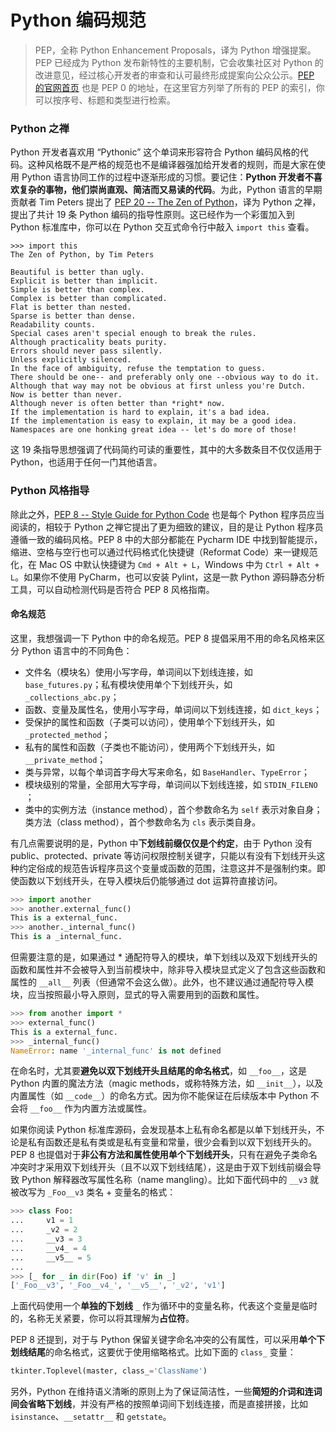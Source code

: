 # Python 编码规范

> PEP，全称 Python Enhancement Proposals，译为 Python 增强提案。PEP 已经成为 Python 发布新特性的主要机制，它会收集社区对 Python 的改进意见，经过核心开发者的审查和认可最终形成提案向公众公示。[PEP 的官网首页](https://www.python.org/dev/peps/) 也是 PEP 0 的地址，在这里官方列举了所有的 PEP 的索引，你可以按序号、标题和类型进行检索。

### Python 之禅

Python 开发者喜欢用 “Pythonic” 这个单词来形容符合 Python 编码风格的代码。这种风格既不是严格的规范也不是编译器强加给开发者的规则，而是大家在使用 Python 语言协同工作的过程中逐渐形成的习惯。要记住：**Python 开发者不喜欢复杂的事物，他们崇尚直观、简洁而又易读的代码**。为此，Python 语言的早期贡献者 Tim Peters 提出了 [PEP 20 -- The Zen of Python](https://www.python.org/dev/peps/pep-0020/)，译为 Python 之禅，提出了共计 19 条 Python 编码的指导性原则。这已经作为一个彩蛋加入到 Python 标准库中，你可以在 Python 交互式命令行中敲入 `import this` 查看。

```
>>> import this
The Zen of Python, by Tim Peters

Beautiful is better than ugly.
Explicit is better than implicit.
Simple is better than complex.
Complex is better than complicated.
Flat is better than nested.
Sparse is better than dense.
Readability counts.
Special cases aren't special enough to break the rules.
Although practicality beats purity.
Errors should never pass silently.
Unless explicitly silenced.
In the face of ambiguity, refuse the temptation to guess.
There should be one-- and preferably only one --obvious way to do it.
Although that way may not be obvious at first unless you're Dutch.
Now is better than never.
Although never is often better than *right* now.
If the implementation is hard to explain, it's a bad idea.
If the implementation is easy to explain, it may be a good idea.
Namespaces are one honking great idea -- let's do more of those!
```

这 19 条指导思想强调了代码简约可读的重要性，其中的大多数条目不仅仅适用于 Python，也适用于任何一门其他语言。

### Python 风格指导

除此之外，[PEP 8 -- Style Guide for Python Code](https://www.python.org/dev/peps/pep-0008/) 也是每个 Python 程序员应当阅读的，相较于 Python 之禅它提出了更为细致的建议，目的是让 Python 程序员遵循一致的编码风格。PEP 8 中的大部分都能在 Pycharm IDE 中找到智能提示，缩进、空格与空行也可以通过代码格式化快捷键（Reformat Code）来一键规范化，在 Mac OS 中默认快捷键为 `Cmd + Alt + L`，Windows 中为 `Ctrl + Alt + L`。如果你不使用 PyCharm，也可以安装 Pylint，这是一款 Python 源码静态分析工具，可以自动检测代码是否符合 PEP 8 风格指南。

#### 命名规范

这里，我想强调一下 Python 中的命名规范。PEP 8 提倡采用不用的命名风格来区分 Python 语言中的不同角色：

* 文件名（模块名）使用小写字母，单词间以下划线连接，如 `base_futures.py`；私有模块使用单个下划线开头，如 `_collections_abc.py`；
* 函数、变量及属性名，使用小写字母，单词间以下划线连接，如 `dict_keys`；
* 受保护的属性和函数（子类可以访问），使用单个下划线开头，如 `_protected_method`；
* 私有的属性和函数（子类也不能访问），使用两个下划线开头，如 `__private_method`；
* 类与异常，以每个单词首字母大写来命名，如 `BaseHandler`、`TypeError`；
* 模块级别的常量，全部用大写字母，单词间以下划线连接，如 `STDIN_FILENO `；
* 类中的实例方法（instance method），首个参数命名为 `self` 表示对象自身；类方法（class method），首个参数命名为 `cls` 表示类自身。

有几点需要说明的是，Python 中**下划线前缀仅仅是个约定**，由于 Python 没有 public、protected、private 等访问权限控制关键字，只能以有没有下划线开头这种约定俗成的规范告诉程序员这个变量或函数的范围，注意这并不是强制约束。即使函数以下划线开头，在导入模块后仍能够通过 dot 运算符直接访问。

```python
>>> import another
>>> another.external_func()
This is a external_func.
>>> another._internal_func()
This is a _internal_func.
```

但需要注意的是，如果通过 \* 通配符导入的模块，单下划线以及双下划线开头的函数和属性并不会被导入到当前模块中，除非导入模块显式定义了包含这些函数和属性的 `__all__` 列表（但通常不会这么做）。此外，也不建议通过通配符导入模块，应当按照最小导入原则，显式的导入需要用到的函数和属性。

```python
>>> from another import *
>>> external_func()
This is a external_func.
>>> _internal_func()
NameError: name '_internal_func' is not defined
```

在命名时，尤其要**避免以双下划线开头且结尾的命名格式**，如 `__foo__`，这是 Python 内置的魔法方法（magic methods，或称特殊方法，如 `__init__`），以及内置属性（如 `__code__`）的命名方式。因为你不能保证在后续版本中 Python 不会将 `__foo__` 作为内置方法或属性。

如果你阅读 Python 标准库源码，会发现基本上私有命名都是以单下划线开头，不论是私有函数还是私有类或是私有变量和常量，很少会看到以双下划线开头的。PEP 8 也提倡对于**非公有方法和属性使用单个下划线开头**，只有在避免子类命名冲突时才采用双下划线开头（且不以双下划线结尾），这是由于双下划线前缀会导致 Python 解释器改写属性名称（name mangling）。比如下面代码中的 `__v3` 就被改写为 `_Foo__v3` 类名 + 变量名的格式：

```python
>>> class Foo:
...     v1 = 1
...     _v2 = 2
...     __v3 = 3
...     __v4_ = 4 
...     __v5__ = 5
... 
>>> [_ for _ in dir(Foo) if 'v' in _]
['_Foo__v3', '_Foo__v4_', '__v5__', '_v2', 'v1']
```

上面代码使用一个**单独的下划线** `_` 作为循环中的变量名称，代表这个变量是临时的，名称无关紧要，你可以将其理解为**占位符**。

PEP 8 还提到，对于与 Python 保留关键字命名冲突的公有属性，可以采用**单个下划线结尾**的命名格式，这要优于使用缩略格式。比如下面的 `class_` 变量：

```python
tkinter.Toplevel(master, class_='ClassName')
```

另外，Python 在维持语义清晰的原则上为了保证简洁性，一些**简短的介词和连词间会省略下划线**，并没有严格的按照单词间下划线连接，而是直接拼接，比如 `isinstance`、`__setattr__` 和 `getstate`。
